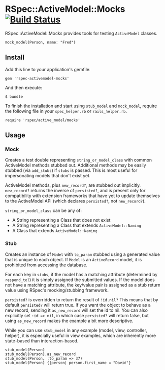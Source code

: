 # RSpec::ActiveModel::Mocks [![Build Status](https://secure.travis-ci.org/rspec/rspec-activemodel-mocks.png?branch=master)](http://travis-ci.org/rspec/rspec-activemodel-mocks)

RSpec::ActiveModel::Mocks provides tools for testing `ActiveModel` classes.

    mock_model(Person, name: "Fred")

## Install

Add this line to your application's gemfile:

    gem 'rspec-activemodel-mocks'

And then execute:

    $ bundle

To finish the installation and start using `stub_model` and `mock_model`, require the
following file in your `spec_helper.rb` or `rails_helper.rb`.

    require 'rspec/active_model/mocks'

## Usage

### Mock

Creates a test double representing `string_or_model_class` with common
ActiveModel methods stubbed out. Additional methods may be easily stubbed
(via `add_stubs`) if `stubs` is passed. This is most useful for impersonating
models that don't exist yet.

ActiveModel methods, plus `new_record?`, are stubbed out implicitly.
`new_record?` returns the inverse of `persisted?`, and is present only for
compatibility with extension frameworks that have yet to update themselves to
the ActiveModel API (which declares `persisted?`, not `new_record?`).

`string_or_model_class` can be any of:

  * A String representing a Class that does not exist
  * A String representing a Class that extends `ActiveModel::Naming`
  * A Class that extends `ActiveModel::Naming`

### Stub

Creates an instance of `Model` with `to_param` stubbed using a generated value
that is unique to each object. If `Model` is an `ActiveRecord` model, it is
prohibited from accessing the database.

For each key in `stubs`, if the model has a matching attribute (determined by
`respond_to?`) it is simply assigned the submitted values.  If the model does
not have a matching attribute, the key/value pair is assigned as a stub return
value using RSpec's mocking/stubbing framework.

`persisted?` is overridden to return the result of `!id.nil?` This means that
by default `persisted?` will return true. If you want the object to behave as a
new record, sending it `as_new_record` will set the id to nil. You can also
explicitly set `:id => nil`, in which case `persisted?` will return false, but
using `as_new_record` makes the example a bit more descriptive.

While you can use `stub_model` in any example (model, view, controller,
helper), it is especially useful in view examples, which are inherently more
state-based than interaction-based.

    stub_model(Person)
    stub_model(Person).as_new_record
    stub_model(Person, :to_param => 37)
    stub_model(Person) {|person| person.first_name = "David"}
